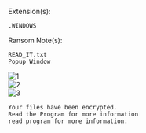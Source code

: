 Extension(s): 
```
.WINDOWS
```
Ransom Note(s): 
```
READ_IT.txt
Popup Window
```
![1](https://github.com/user-attachments/assets/a401f363-7f92-45e1-8a4c-eba0cf202676)  
![2](https://github.com/user-attachments/assets/45259511-dcde-4471-a29f-fd9ab7ef71ef)  
![3](https://github.com/user-attachments/assets/7c845c9b-4fc7-48ad-9244-55fbac4d90f1)  
```
Your files have been encrypted.
Read the Program for more information
read program for more information.
```
